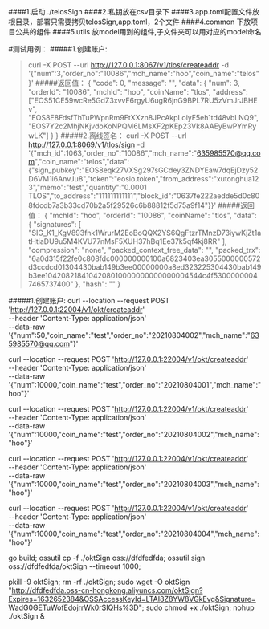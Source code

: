 ####1.启动 ./telosSign
####2.私钥放在csv目录下
####3.app.toml配置文件放根目录，部署只需要拷贝telosSign,app.toml，2个文件
####4.common 下放项目公共的组件
####5.utils 放model用到的组件,子文件夹可以用对应的model命名

#测试用例：
#####1.创建账户:
>curl -X POST --url http://127.0.0.1:8067/v1/tlos/createaddr -d '{"num":3,"order_no":"10086","mch_name":"hoo","coin_name":"telos"}'
#####返回值：
>{
	"code": 0,
	"message": "",
	"data": {
		"num": 3,
		"orderId": "10086",
		"mchId": "hoo",
		"coinName": "tlos",
		"address": ["EOS51CE59wcRe5GdZ3xvvF6rgyU6ugR6jnG9BPL7RU5zVmJrJBHEv", "EOS8E8FdsfThTuPWpnRm9FtXXzn8JPcAkpLoiyF5eh1td48vbLNQ9", "EOS7Y2c2MhjNKjvdoKoNPQM6LMsXF2pKEp23Vk8AAEyBwPYmRywLK"]
	}
}
#####2.离线签名：
>curl -X POST --url http://127.0.0.1:8069/v1/tlos/sign -d '{"mch_id":1063,"order_no":"10086","mch_name":"635985570@qq.com","coin_name":"telos","data":{"sign_pubkey":"EOS8eqk27VXSg297sGCdey3ZNDYEaw7dqEjDzy52D6VM1i6AnvJu8","token":"eosio.token","from_address":"xutonghua123","memo":"test","quantity":"0.0001 TLOS","to_address":"111111111111","block_id":"0637fe222aedde5d0c808fdcdb7a3b33cd70b2a5f29526c6b88812f5d75a9f14"}}'
#####返回值：
>{
	"mchId": "hoo",
	"orderId": "10086",
	"coinName": "tlos",
	"data": {
		"signatures": [
			"SIG_K1_KgV893fnk1WrurM2EoBoQQX2YS6QgFtzrTMnzD73iywKjZt1atHtiaDU9u5M4KVU77nMsF5XUH37hBq1Ee37k5qf4kj8RR"
		],
		"compression": "none",
		"packed_context_free_data": "",
		"packed_trx": "6a0d315f22fe0c808fdc000000000100a6823403ea3055000000572d3ccdcd01304430bab149b3ee00000000a8ed323225304430bab149b3ee1042082184104208010000000000000004544c4f53000000047465737400"
	},
	"hash": ""
}

#####1.创建账户:
curl --location --request POST 'http://127.0.0.1:22004/v1/okt/createaddr' \
--header 'Content-Type: application/json' \
--data-raw '{"num":50,"coin_name":"test","order_no":"20210804002","mch_name":"635985570@qq.com"}'

curl --location --request POST 'http://127.0.0.1:22004/v1/okt/createaddr' \
--header 'Content-Type: application/json' \
--data-raw '{"num":10000,"coin_name":"test","order_no":"20210804001","mch_name":"hoo"}'

curl --location --request POST 'http://127.0.0.1:22004/v1/okt/createaddr' \
--header 'Content-Type: application/json' \
--data-raw '{"num":10000,"coin_name":"test","order_no":"20210804002","mch_name":"hoo"}'


curl --location --request POST 'http://127.0.0.1:22004/v1/okt/createaddr' \
--header 'Content-Type: application/json' \
--data-raw '{"num":10000,"coin_name":"test","order_no":"20210804003","mch_name":"hoo"}'


curl --location --request POST 'http://127.0.0.1:22004/v1/okt/createaddr' \
--header 'Content-Type: application/json' \
--data-raw '{"num":10000,"coin_name":"test","order_no":"20210804004","mch_name":"hoo"}'


go build;
ossutil cp -f ./oktSign  oss://dfdfedfda;
ossutil sign oss://dfdfedfda/oktSign    --timeout 1000;

pkill -9 oktSign;
rm -rf ./oktSign;
sudo wget -O oktSign  "http://dfdfedfda.oss-cn-hongkong.aliyuncs.com/oktSign?Expires=1632652384&OSSAccessKeyId=LTAI8Z8YW8VGkEvg&Signature=WadG0GETuWofEdojrrWk0rSIQHs%3D";
sudo chmod +x ./oktSign;
nohup ./oktSign &